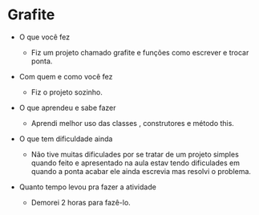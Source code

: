 # Grafite
- O que você fez
	- Fiz um projeto chamado grafite e funções como escrever e trocar ponta.

- Com quem e como você fez
	- Fiz o projeto sozinho.

- O que aprendeu e sabe fazer
	- Aprendi melhor uso das classes , construtores e método this.

- O que tem dificuldade ainda
	- Não tive muitas dificulades por se tratar de um projeto simples quando feito e apresentado na aula estav tendo dificulades em quando a ponta acabar ele ainda escrevia mas resolvi o problema.

- Quanto tempo levou pra fazer a atividade
	- Demorei 2 horas para fazê-lo.
